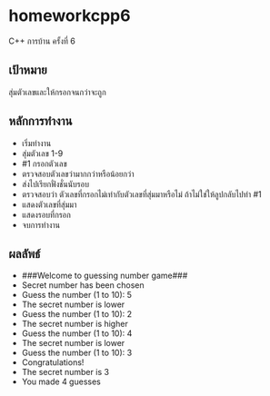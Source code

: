# homeworkcpp6
C++ การบ้าน ครั้งที่ 6
## เป้าหมาย
สุ่มตัวเลขและให้กรอกจนกว่าจะถูก
## หลักการทำงาน
* เริ่มทำงาน
* สุ่มตัวเลข 1-9
* #1 กรอกตัวเลข
* ตรวจสอบตัวเลขว่ามากกว่าหรือน้อยกว่า
* ส่งไปเรียกฟั่งชั่นนับรอบ
* ตรวจสอบว่า ตัวเลขที่กรอกไม่เท่ากับตัวเลขที่สุ่มมาหรือไม่ ถ้าไม่ใช่ให้ลูปกลับไปทำ #1
* แสดงตัวเลขที่สุ่มมา
* แสดงรอบที่กรอก
* จบการทำงาน
## ผลลัพธ์
* ###Welcome to guessing number game###
* Secret number has been chosen
* Guess the number (1 to 10): 5
* The secret number is lower
* Guess the number (1 to 10): 2
* The secret number is higher
* Guess the number (1 to 10): 4
* The secret number is lower
* Guess the number (1 to 10): 3
* Congratulations!
* The secret number is 3
* You made 4 guesses

